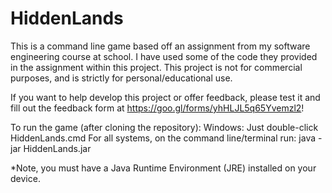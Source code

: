 # HiddenLands
This is a command line game based off an assignment from my software engineering course at school.
I have used some of the code they provided in the assignment within this project.
This project is not for commercial purposes, and is strictly for personal/educational use.

If you want to help develop this project or offer feedback, please test it and fill out the feedback form at
https://goo.gl/forms/yhHLJL5q65Yvemzl2!

To run the game (after cloning the repository):
Windows: Just double-click HiddenLands.cmd
For all systems, on the command line/terminal run: java -jar HiddenLands.jar

*Note, you must have a Java Runtime Environment (JRE) installed on your device.
